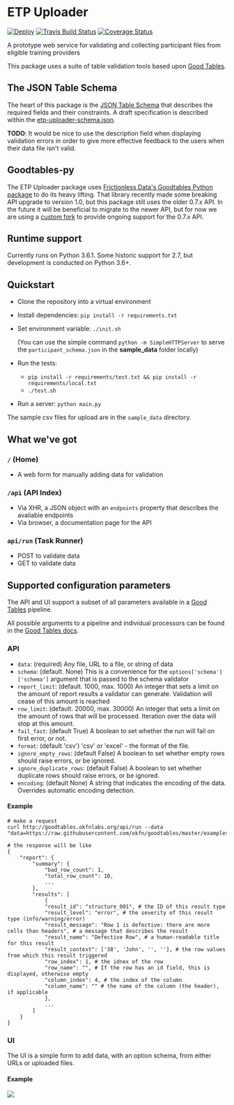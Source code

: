 # ETP Uploader

[![Deploy](https://www.herokucdn.com/deploy/button.svg)](https://heroku.com/deploy?template=https://github.com/workforce-data-initiative/etp-uploader/tree/wdi)
[![Travis Build Status](https://travis-ci.org/frictionlessdata/goodtables.io.svg?branch=master)](https://travis-ci.org/frictionlessdata/goodtables.io)
[![Coverage Status](https://coveralls.io/repos/frictionlessdata/goodtables.io/badge.svg)](https://coveralls.io/r/frictionlessdata/goodtables.io)

A prototype web service for validating and collecting participant files from eligible training providers

This package uses a suite of table validation tools based upon [Good Tables](https://github.com/okfn/goodtables).

## The JSON Table Schema

The heart of this package is the [JSON Table Schema](https://specs.frictionlessdata.io/table-schema/)
that describes the required fields and their constraints. A draft specification
is described within the [etp-uploader-schema.json](etp-uploader-schema.json).

**TODO**: It would be nice to use the description field when displaying validation
errors in order to give more effective feedback to the users when their data file
isn't valid.

## Goodtables-py

The ETP Uploader package uses [Frictionless Data's Goodtables Python package](https://github.com/frictionlessdata/goodtables-py)
to do its heavy lifting.  That library recently made some breaking API upgrade to
version 1.0, but this package still uses the older 0.7.x API.  In the future it
will be beneficial to migrate to the newer API, but for now we are using a
[custom fork](https://github.com/workforce-data-initiative/goodtables-py) to
provide ongoing support for the 0.7.x API.

## Runtime support

Currently runs on Python 3.6.1.  Some historic support for 2.7, but development is
conducted on Python 3.6+.

## Quickstart

* Clone the repository into a virtual environment
* Install dependencies: `pip install -r requirements.txt`
* Set environment variable: `./init.sh`

  (You can use the simple command `python -m SimpleHTTPServer` to serve the `participant_schema.json` in the __sample_data__ folder locally)
* Run the tests: 
  * `pip install -r requirements/test.txt && pip install -r requirements/local.txt`
  * `./test.sh`
* Run a server: `python main.py`

The sample csv files for upload are in the `sample_data` directory.

## What we've got

### `/` (Home)

* A web form for manually adding data for validation

### `/api` (API Index)

* Via XHR, a JSON object with an `endpoints` property that describes the available endpoints
* Via browser, a documentation page for the API

### `api/run` (Task Runner)

* POST to validate data
* GET to validate data

## Supported configuration parameters

The API and UI support a subset of all parameters available in a [Good Tables](https://github.com/okfn/goodtables) pipeline.

All possible arguments to a pipeline and individual processors can be found in the [Good Tables docs](http://goodtables.readthedocs.org/en/latest/).

### API

* `data`: (required) Any file, URL to a file, or string of data
* `schema`: (default. None) This is a convenience for the `options['schema']['schema']` argument that is passed to the schema validator
* `report_limit`: (default. 1000, max. 1000) An integer that sets a limit on the amount of report results a validator can generate. Validation will cease of this amount is reached
* `row_limit`: (default. 20000, max. 30000) An integer that sets a limit on the amount of rows that will be processed. Iteration over the data will stop at this amount.
* `fail_fast`: (default True) A boolean to set whether the run will fail on first error, or not.
* `format`: (default 'csv') 'csv' or 'excel' - the format of the file.
* `ignore_empty_rows`: (default False) A boolean to set whether empty rows should raise errors, or be ignored.
* `ignore_duplicate_rows`: (default False) A boolean to set whether duplicate rows should raise errors, or be ignored.
* `encoding`: (default None) A string that indicates the encoding of the data. Overrides automatic encoding detection.

#### Example

```
# make a request
curl http://goodtables.okfnlabs.org/api/run --data "data=https://raw.githubusercontent.com/okfn/goodtables/master/examples/row_limit_structure.csv&schema=https://raw.githubusercontent.com/okfn/goodtables/master/examples/test_schema.json"

# the response will be like
{
    "report": {
        "summary": {
            "bad_row_count": 1,
            "total_row_count": 10,
            ...
        },
        "results": [
            {
            "result_id": "structure_001", # the ID of this result type
            "result_level": "error", # the severity of this result type (info/warning/error)
            "result_message": "Row 1 is defective: there are more cells than headers", # a message that describes the result
            "result_name": "Defective Row", # a human-readable title for this result
            "result_context": ['38', 'John', '', ''], # the row values from which this result triggered
            "row_index": 1, # the idnex of the row
            "row_name": "", # If the row has an id field, this is displayed, otherwise empty
            "column_index": 4, # the index of the column
            "column_name": "" # the name of the column (the header), if applicable
            },
            ...
        ]
    }
}
```

### UI

The UI is a simple form to add data, with an option schema, from either URLs or uploaded files.

#### Example

<img src="https://i.imgur.com/kpGvn6G.gif" />
